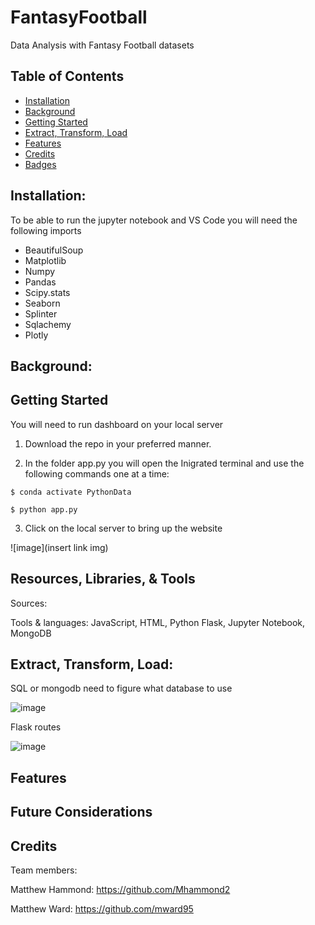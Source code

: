 # FantasyFootball
Data Analysis with Fantasy Football datasets

## Table of Contents

- [Installation](#installation)
- [Background](#background)
- [Getting Started](#getting)
- [Extract, Transform, Load](#extract,transform,load)
- [Features](#features)
- [Credits](#credits)
- [Badges](#badges)

## Installation:

To be able to run the jupyter notebook and VS Code you will need the following imports

- BeautifulSoup
- Matplotlib
- Numpy
- Pandas
- Scipy.stats
- Seaborn
- Splinter
- Sqlachemy
- Plotly

## Background:

## Getting Started
You will need to run dashboard on your local server

1. Download the repo in your preferred manner.

2. In the folder app.py you will open the Inigrated terminal and use the following commands one at a time:

```
$ conda activate PythonData
```
```
$ python app.py
```
3. Click on the local server to bring up the website

![image](insert link img)


## Resources, Libraries, & Tools

Sources:



Tools & languages: JavaScript, HTML, Python Flask, Jupyter Notebook, MongoDB


## Extract, Transform, Load:



SQL or mongodb need to figure what database to use
 
 ![image]()
    
 Flask routes
 
 ![image]()
 

## Features


## Future Considerations



## Credits
Team members:

Matthew Hammond: https://github.com/Mhammond2

Matthew Ward: https://github.com/mward95
